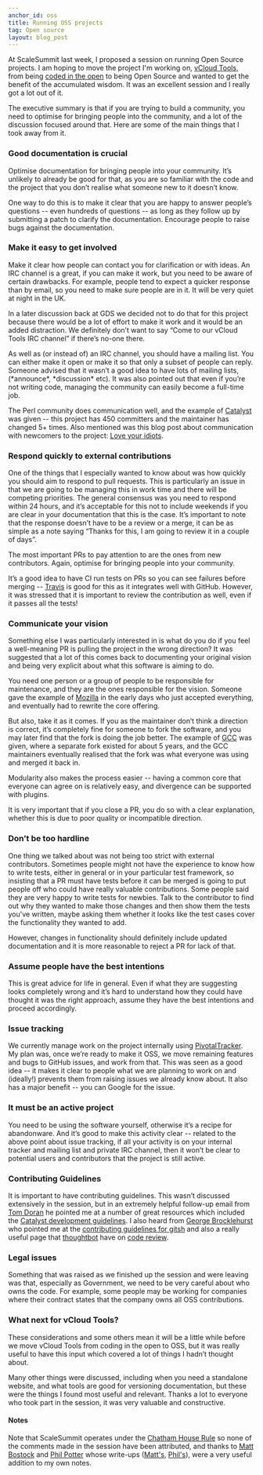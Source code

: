 ```yaml
---
anchor_id: oss
title: Running OSS projects
tag: Open source
layout: blog_post
---
```


At ScaleSummit last week, I proposed a session on running Open Source projects. I am hoping to move the project I'm working on, [vCloud Tools](https://github.com/alphagov/vcloud-tools), from being [coded in the open](https://gds.blog.gov.uk/2012/10/12/coding-in-the-open/) to being Open Source and wanted to get the benefit of the accumulated wisdom. It was an excellent session and I really got a lot out of it.

The executive summary is that if you are trying to build a community, you need to optimise for bringing people into the community, and a lot of the discussion focused around that. Here are some of the main things that I took away from it.

### Good documentation is crucial

Optimise documentation for bringing people into your community. It’s unlikely to already be good for that, as you are so familiar with the code and the project that you don’t realise what someone new to it doesn’t know.

One way to do this is to make it clear that you are happy to answer people’s questions -- even hundreds of questions -- as long as they follow up by submitting a patch to clarify the documentation. Encourage people to raise bugs against the documentation.

### Make it easy to get involved

Make it clear how people can contact you for clarification or with ideas. An IRC channel is a great, if you can make it work, but you need to be aware of certain drawbacks. For example, people tend to expect a quicker response than by email, so you need to make sure people are in it. It will be very quiet at night in the UK.

In a later discussion back at GDS we decided not to do that for this project because there would be a lot of effort to make it work and it would be an added distraction. We definitely don’t want to say “Come to our vCloud Tools IRC channel” if there’s no-one there.

As well as (or instead of) an IRC channel, you should have a mailing list.  You can either make it open or make it so that only a subset of people can reply. Someone advised that it wasn’t a good idea to have lots of mailing lists, (\*announce\*, \*discussion\* etc). It was also pointed out that even if you’re not writing code, managing the community can easily become a full-time job.

The Perl community does communication well, and the example of [Catalyst](https://www.perl.org/about/whitepapers/perl-webframework.html) was given -- this project has 450 committers and the maintainer has changed 5+ times. Also mentioned was this blog post about communication with newcomers to the project: [Love your idiots](http://shadow.cat/blog/matt-s-trout/love-your-idiots/).


### Respond quickly to external contributions

One of the things that I especially wanted to know about was how quickly you should aim to respond to pull requests. This is particularly an issue in that we are going to be managing this in work time and there will be competing priorities. The general consensus was you need to respond within 24 hours, and it’s acceptable for this not to include weekends if you are clear in your documentation that this is the case. It’s important to note that the response doesn’t have to be a review or a merge, it can be as simple as a note saying “Thanks for this, I am going to review it in a couple of days”.

The most important PRs to pay attention to are the ones from new contributors. Again, optimise for bringing people into your community.

It’s a good idea to have CI run tests on PRs so you can see failures before merging -- [Travis](https://travis-ci.org/) is good for this as it integrates well with GitHub. However, it was stressed that it is important to review the contribution as well, even if it passes all the tests!

### Communicate your vision

Something else I was particularly interested in is what do you do if you feel a well-meaning PR is pulling the project in the wrong direction? It was suggested that a lot of this comes back to documenting your original vision and being very explicit about what this software is aiming to do.

You need one person or a group of people to be responsible for maintenance, and they are the ones responsible for the vision. Someone gave the example of [Mozilla](http://www.mozilla.org/) in the early days who just accepted everything, and eventually had to rewrite the core offering.

But also, take it as it comes. If you as the maintainer don’t think a direction is correct, it’s completely fine for someone to fork the software, and you may later find that the fork is doing the job better. The example of [GCC](http://gcc.gnu.org/) was given, where a separate fork existed for about 5 years, and the GCC maintainers eventually realised that the fork was what everyone was using and merged it back in.

Modularity also makes the process easier -- having a common core that everyone can agree on is relatively easy, and divergence can be supported with plugins.

It is very important that if you close a PR, you do so with a clear explanation, whether this is due to poor quality or incompatible direction. 

### Don’t be too hardline

One thing we talked about was not being too strict with external contributors. Sometimes people might not have the experience to know how to write tests, either in general or in your particular test framework, so insisting that a PR must have tests before it can be merged is going to put people off who could have really valuable contributions. Some people said they are very happy to write tests for newbies. Talk to the contributor to find out why they wanted to make those changes and then show them the tests you've written, maybe asking them whether it looks like the test cases cover the functionality they wanted to add.

However, changes in functionality should definitely include updated documentation and it is more reasonable to reject a PR for lack of that.

### Assume people have the best intentions

This is great advice for life in general. Even if what they are suggesting looks completely wrong and it’s hard to understand how they could have thought it was the right approach, assume they have the best intentions and proceed accordingly.

### Issue tracking

We currently manage work on the project internally using [PivotalTracker](http://www.pivotaltracker.com/). My plan was, once we’re ready to make it OSS, we move remaining features and bugs to GitHub issues, and work from that. This was seen as a good idea -- it makes it clear to people what we are planning to work on and (ideally!) prevents them from raising issues we already know about. It also has a major benefit -- you can Google for the issue.

### It must be an active project

You need to be using the software yourself, otherwise it’s a recipe for abandonware. And it’s good to make this activity clear -- related to the above point about issue tracking, if all your activity is on your internal tracker and mailing list and private IRC channel, then it won’t be clear to potential users and contributors that the project is still active. 

### Contributing Guidelines

It is important to have contributing guidelines. This wasn’t discussed extensively in the session, but in an extremely helpful follow-up email from [Tom Doran](https://github.com/bobtfish) he pointed me at a number of great resources which included the [Catalyst development guidelines](https://metacpan.org/pod/distribution/Catalyst-Manual/lib/Catalyst/Manual/DevelopmentProcess.pod). I also heard from [George Brocklehurst](https://www.georgebrock.com/) who pointed me at the [contributing guidelines for gitsh](https://github.com/thoughtbot/gitsh/blob/master/CONTRIBUTING.md) and also a really useful page that [thoughtbot](http://thoughtbot.com/) have on [code review](https://github.com/thoughtbot/guides/tree/master/code-review).

### Legal issues

Something that was raised as we finished up the session and were leaving was that, especially as Government, we need to be very careful about who owns the code. For example, some people may be working for companies where their contract states that the company owns all OSS contributions.

### What next for vCloud Tools?

These considerations and some others mean it will be a little while before we move vCloud Tools from coding in the open to OSS, but it was really useful to have this input which covered a lot of things I hadn’t thought about.

Many other things were discussed, including when you need a standalone website, and what tools are good for versioning documentation, but these were the things I found most useful and relevant. Thanks a lot to everyone who took part in the session, it was very valuable and constructive.

#### Notes

Note that ScaleSummit operates under the [Chatham House Rule](http://en.wikipedia.org/wiki/Chatham_House_Rule) so none of the comments made in the session have been attributed, and thanks to [Matt Bostock](https://www.linkedin.com/in/mattbostock/) and [Phil Potter](https://hachyderm.io/@philandstuff) whose write-ups ([Matt's](http://tech.mattbostock.com/2014/03/23/scale-summit/), [Phil's](https://gist.github.com/philandstuff/9684513)), were a very useful addition to my own notes.
